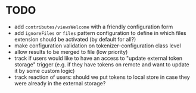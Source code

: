 # TODO

- add `contributes/viewsWelcome` with a friendly configuration form
- add `ignoreFiles` or `files` pattern configuration to define in which files extension should be activated (by default for all?)
- make configuration validation on tokenizer-configuration class level
- allow results to be merged to file (low priority)
- track if users would like to have an access to "update external token storage" trigger (e.g. if they have tokens on remote and want to update it by some custom logic)
- track reaction of users: should we put tokens to local store in case they were already in the external storage?
